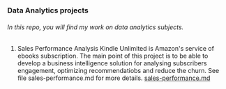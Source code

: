 ### Data Analytics projects
###### In this repo, you will find my work on data analytics subjects.

1. Sales Performance Analysis
Kindle Unlimited is Amazon's service of ebooks subscription.
The main point of this project is to be able to develop a business intelligence solution for analysing subscribers engagement, optimizing recommendatiobs and reduce the churn.
See file sales-performance.md for more details.
[sales-performance.md]([https://www.linkedin.com/in/elsadore/](https://github.com/elsedore/data-analytics/blob/main/sales-performance.md))

